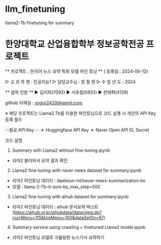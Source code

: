 # llm_finetuning
llama2-7b finetuning for summary


한양대학교 산업융합학부 정보공학전공 프로젝트 
================================

** 프로젝트 : 한국어 뉴스 요약 특화 모델 파인 튜닝 **
( 등록일 : 2024-06-12)

▷ 교 과 목 명 : 인공지능1 
▷ 담당교수님 : 정 철 현
▷ 수 업 년 도 : 2024

** 참여 인원 **
▶ 김지희(7092)
▶ 서호림(5832)
▶ 한태혁(4139)

github 이메일 : xogur2420@gamil.com  



※ 해당 프로젝트는 Llama2 7b를 이용한 파인튜닝으로 코드 실행 시 개인의 API Key 등록 필수

--필요 API Key --
＊ Huggingface API Key
＊ Naver Open API ID, Secret


코드 설명
1. Summary with Llama2 without fine-tuning.ipynb 
  - 라마2 불러와서 요약 결과 확인
2. Llama2 fine-tuning with naver-news dataset for summary.ipynb
  - 라마2 파인튜닝 데이터 : daekeun-ml/naver-news-summarization-ko 
  - 모델 : llama-2-7b-it-sum-ko_max_step=500
3. Llama2 fine-tuning with aihub dataset for summary.ipynb
  - 라마2 파인튜닝 데이터 : aihub 문서요약 텍스트(https://aihub.or.kr/aihubdata/data/view.do?currMenu=115&topMenu=100&dataSetSn=97)
4. Summary service using crawling + finetuned Llama2 model.ipynb
  - 라마2 파인튜닝 모델로 크롤링한 뉴스기사 요약하기
